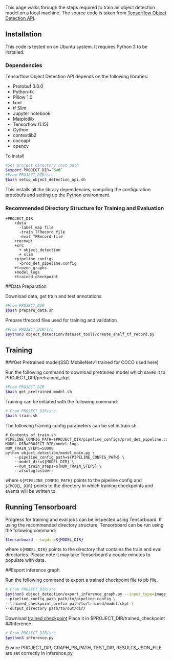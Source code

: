 

This page walks through the steps required to train an object detection model
on a local machine. The source code is taken from [Tensorflow Object Detection API](https://github.com/tensorflow/models/tree/8518d053936aaf30afb9ed0a4ea01baddca5bd17/research/object_detection). 

## Installation

This code is tested on an Ubuntu system. It requires Python 3 to be installed.
### Dependencies

Tensorflow Object Detection API depends on the following libraries:

*   Protobuf 3.0.0
*   Python-tk
*   Pillow 1.0
*   lxml
*   tf Slim 
*   Jupyter notebook
*   Matplotlib
*   Tensorflow (1.15)
*   Cython
*   contextlib2
*   cocoapi
*   opencv

To install
```bash
#Set project directory root path 
$export PROJECT_DIR=`pwd`
#From PROJECT_DIR/src
$bash setup_object_detection_api.sh
```
This installs all the library dependencies, compiling the configuration protobufs and setting up the Python
environment.


### Recommended Directory Structure for Training and Evaluation

```
+PROJECT_DIR
    +data
      -label_map file
      -train TFRecord file
      -eval TFRecord file
    +cocoapi
    +src
      + object_detection
      + slim
    +pipeline_configs
      -prod_det_pipeline.config
    +frozen_graphs
    +model_logs
    +trained_checkpoint
```

##Data Preparation

Download data, get train and test annotations
```bash
#From PROJECT_DIR
$bash prepare_data.sh
```

Prepare tfrecord files used for training and validation
```bash
#From PROJECT_DIR/src
$python3 object_detection/dataset_tools/create_shelf_tf_record.py
```

## Training

###Get Pretrained model(SSD MobileNetv1 trained for COCO used here)

Run the following command to download pretrained model which saves it to PROJECT_DIR/pretrained_ckpt
```bash
#From PROJECT_DIR
$bash get_pretrained_model.sh
```

Training can be initiated with the following command:

```bash
# From PROJECT_DIR/src
$bash train.sh
```
The following training config parameters can be set in train.sh 
```
# Contents of train.sh
PIPELINE_CONFIG_PATH=$PROJECT_DIR/pipeline_configs/prod_det_pipeline.config
MODEL_DIR=PROJECT_DIR/model_logs
NUM_TRAIN_STEPS=50000
python object_detection/model_main.py \
    --pipeline_config_path=${PIPELINE_CONFIG_PATH} \
    --model_dir=${MODEL_DIR} \
    --num_train_steps=${NUM_TRAIN_STEPS} \
    --alsologtostderr
```
where `${PIPELINE_CONFIG_PATH}` points to the pipeline config and
`${MODEL_DIR}` points to the directory in which training checkpoints
and events will be written to. 

## Running Tensorboard

Progress for training and eval jobs can be inspected using Tensorboard. If
using the recommended directory structure, Tensorboard can be run using the
following command:

```bash
$tensorboard --logdir=${MODEL_DIR}
```

where `${MODEL_DIR}` points to the directory that contains the
train and eval directories. Please note it may take Tensorboard a couple minutes
to populate with data.

##Export inference graph

Run the following command to export a trained checkpoint file to pb file.

```bash
# From PROJECT_DIR/src
$python3 object_detection/export_inference_graph.py --input_type=image_tensor\
--pipeline_config_path path/to/pipeline.config \
--trained_checkpoint_prefix path/to/trained/model.ckpt \
--output_directory path/to/out/dir/
```
Download [trained checkpoint](https://drive.google.com/open?id=12P3eXGi8V_hiwjDxQp8Flf1JrHXSbFyv)
Place it in $PROJECT_DIR/trained_checkpoint
##Inference
```bash
# From PROJECT_DIR/src
$python3 inference.py
```
Ensure PROJECT_DIR, GRAPH_PB_PATH, TEST_DIR, RESULTS_JSON_FILE are set correctly in inference.py

